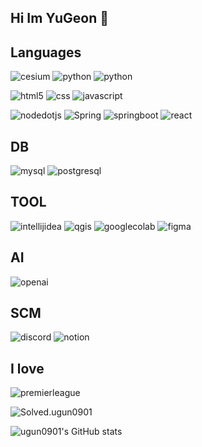 ## Hi Im YuGeon 👋

## Languages
![cesium](https://img.shields.io/badge/cesium-6CADDF.svg?&style=for-the-badge&logo=cesium&logoColor=white)
![python](https://img.shields.io/badge/python-3776AB.svg?&style=for-the-badge&logo=python&logoColor=white)
![python](https://img.shields.io/badge/python-3776AB.svg?&style=for-the-badge&logo=python&logoColor=white)

![html5](https://img.shields.io/badge/html5-E34F26.svg?&style=for-the-badge&logo=html5&logoColor=white)
![css](https://img.shields.io/badge/css-663399.svg?&style=for-the-badge&logo=css&logoColor=white)
![javascript](https://img.shields.io/badge/javascript-F7DF1E.svg?&style=for-the-badge&logo=javascript&logoColor=white)

![nodedotjs](https://img.shields.io/badge/nodedotjs-5FA04E.svg?&style=for-the-badge&logo=nodedotjs&logoColor=white)
![Spring](https://img.shields.io/badge/Spring-6DB33F.svg?&style=for-the-badge&logo=Spring&logoColor=white)
![springboot](https://img.shields.io/badge/springboot-6DB33F.svg?&style=for-the-badge&logo=springboot&logoColor=white)
![react](https://img.shields.io/badge/react-61DAFB.svg?&style=for-the-badge&logo=react&logoColor=white)

## DB
![mysql](https://img.shields.io/badge/mysql-4479A1.svg?&style=for-the-badge&logo=mysql&logoColor=white)
![postgresql](https://img.shields.io/badge/postgresql-4169E1.svg?&style=for-the-badge&logo=postgresql&logoColor=white)

## TOOL
![intellijidea](https://img.shields.io/badge/intellijidea-000000.svg?&style=for-the-badge&logo=intellijidea&logoColor=white)
![qgis](https://img.shields.io/badge/qgis-589632.svg?&style=for-the-badge&logo=qgis&logoColor=white)
![googlecolab](https://img.shields.io/badge/googlecolab-F9AB00.svg?&style=for-the-badge&logo=googlecolab&logoColor=white)
![figma](https://img.shields.io/badge/figma-F24E1E.svg?&style=for-the-badge&logo=figma&logoColor=white)

## AI
![openai](https://img.shields.io/badge/openai-412991.svg?&style=for-the-badge&logo=openai&logoColor=white)

## SCM
![discord](https://img.shields.io/badge/discord-5865F2.svg?&style=for-the-badge&logo=discord&logoColor=white)
![notion](https://img.shields.io/badge/notion-000000.svg?&style=for-the-badge&logo=notion&logoColor=white)

## I love 
![premierleague](https://img.shields.io/badge/premierleague-360D3A.svg?&style=for-the-badge&logo=premierleague&logoColor=white)

![Solved.ugun0901](http://mazassumnida.wtf/api/v2/generate_badge?boj=ugun0901)

![ugun0901's GitHub stats](https://github-readme-stats.vercel.app/api?username=K-Junyyy&show_icons=true&theme=dark) 
<!--
**ugun0901/ugun0901** is a ✨ _special_ ✨ repository because its `README.md` (this file) appears on your GitHub profile.
spring
Here are some ideas to get you started:
![로고명](https://img.shields.io/badge/로고명-원하는색상코드.svg?&style=for-the-badge&logo=로고명&logoColor=로고색상)
출처: https://soo-vely-dev.tistory.com/159 [soo_vely의 개발로그:티스토리]
- 🔭 I’m currently working on ...
- 🌱 I’m currently learning ...
- 👯 I’m looking to collaborate on ...
- 🤔 I’m looking for help with ...
- 💬 Ask me about ...
- 📫 How to reach me: ...
- 😄 Pronouns: ...
<img width="853" height="781" alt="img1 daumcdn" src="https://github.com/user-attachments/assets/dbb9bdd9-1937-4b5f-b78e-5a8a711e8781" />
- ⚡ Fun fact: ...
-->
